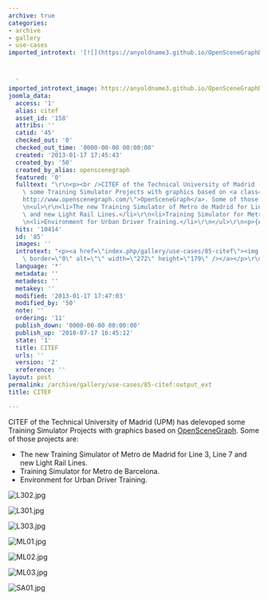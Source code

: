 ```yaml
---
archive: true
categories:
- archive
- gallery
- use-cases
imported_introtext: '[![](https://anyoldname3.github.io/OpenSceneGraphDotComBackup/OpenSceneGraph/www.openscenegraph.com/images/gallery/Screenshots/CITEF/L302.jpg)](https://anyoldname3.github.io/OpenSceneGraphDotComBackup/OpenSceneGraph/www.openscenegraph.com/index.php/gallery/use-cases/85-citef.html)



  '
imported_introtext_image: https://anyoldname3.github.io/OpenSceneGraphDotComBackup/OpenSceneGraph/www.openscenegraph.com/images/gallery/Screenshots/CITEF/L302.jpg
joomla_data:
  access: '1'
  alias: citef
  asset_id: '158'
  attribs: ''
  catid: '45'
  checked_out: '0'
  checked_out_time: '0000-00-00 00:00:00'
  created: '2013-01-17 17:45:43'
  created_by: '50'
  created_by_alias: openscenegraph
  featured: '0'
  fulltext: "\r\n<p><br />CITEF of the Technical University of Madrid (UPM) has delevoped\
    \ some Training Simulator Projects with graphics based on <a class=\"wiki\" href=\"\
    http://www.openscenegraph.com/\">OpenSceneGraph</a>. Some of those projects are:</p>\r\
    \n<ul>\r\n<li>The new Training Simulator of Metro de Madrid for Line 3, Line 7\
    \ and new Light Rail Lines.</li>\r\n<li>Training Simulator for Metro de Barcelona.</li>\r\
    \n<li>Environment for Urban Driver Training.</li>\r\n</ul>\r\n<p>{AG}Screenshots/CITEF{/AG}</p>"
  hits: '10414'
  id: '85'
  images: ''
  introtext: "<p><a href=\"index.php/gallery/use-cases/85-citef\"><img src=\"images/gallery/Screenshots/CITEF/L302.jpg\"\
    \ border=\"0\" alt=\"\" width=\"272\" height=\"179\" /></a></p>\r\n"
  language: '*'
  metadata: ''
  metadesc: ''
  metakey: ''
  modified: '2013-01-17 17:47:03'
  modified_by: '50'
  note: ''
  ordering: '11'
  publish_down: '0000-00-00 00:00:00'
  publish_up: '2010-07-17 16:45:12'
  state: '1'
  title: CITEF
  urls: ''
  version: '2'
  xreference: ''
layout: post
permalink: /archive/gallery/use-cases/85-citef:output_ext
title: CITEF

---
```

  
CITEF of the Technical University of Madrid (UPM) has delevoped some Training Simulator Projects with graphics based on [OpenSceneGraph](http://www.openscenegraph.com/). Some of those projects are:


* The new Training Simulator of Metro de Madrid for Line 3, Line 7 and new Light Rail Lines.
* Training Simulator for Metro de Barcelona.
* Environment for Urban Driver Training.




![L302.jpg](https://anyoldname3.github.io/OpenSceneGraphDotComBackup/OpenSceneGraph/www.openscenegraph.com/images/gallery/Screenshots/CITEF/L302.jpg)

![L301.jpg](https://anyoldname3.github.io/OpenSceneGraphDotComBackup/OpenSceneGraph/www.openscenegraph.com/images/gallery/Screenshots/CITEF/L301.jpg)

![L303.jpg](https://anyoldname3.github.io/OpenSceneGraphDotComBackup/OpenSceneGraph/www.openscenegraph.com/images/gallery/Screenshots/CITEF/L303.jpg)

![ML01.jpg](https://anyoldname3.github.io/OpenSceneGraphDotComBackup/OpenSceneGraph/www.openscenegraph.com/images/gallery/Screenshots/CITEF/ML01.jpg)

![ML02.jpg](https://anyoldname3.github.io/OpenSceneGraphDotComBackup/OpenSceneGraph/www.openscenegraph.com/images/gallery/Screenshots/CITEF/ML02.jpg)

![ML03.jpg](https://anyoldname3.github.io/OpenSceneGraphDotComBackup/OpenSceneGraph/www.openscenegraph.com/images/gallery/Screenshots/CITEF/ML03.jpg)

![SA01.jpg](https://anyoldname3.github.io/OpenSceneGraphDotComBackup/OpenSceneGraph/www.openscenegraph.com/images/gallery/Screenshots/CITEF/SA01.jpg)




